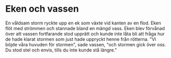 # Eken och vassen

En våldsam storm ryckte upp en ek som växte vid kanten av en flod. Eken flöt med strömmen och stannade bland en mängd vass. Eken blev förvånad över att vassen fortfarande stod upprätt och kunde inte låta bli att fråga hur de hade klarat stormen som just hade uppryckt henne från rötterna. "Vi böjde våra huvuden för stormen", sade vassen, "och stormen gick över oss. Du stod stel och envis, tills du inte kunde stå längre."